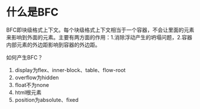 # 什么是BFC

BFC即块级格式上下文。每个块级格式上下文相当于一个容器，不会让里面的元素来影响到外面的元素。主要有两方面的作用：1.消除浮动产生的坍塌问题，2.容器内部元素的外边距影响到容器的外边距。

如何产生BFC？

1. display为flex、inner-block、table、flow-root
2. overflow为hidden
3. float不为none
4. html根元素
5. position为absolute、fixed